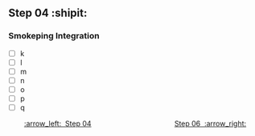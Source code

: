 ## Step 04 :shipit:
### Smokeping Integration

- [ ] k
- [ ] l
- [ ] m
- [ ] n
- [ ] o
- [ ] p
- [ ] q

<p align="center"> <a href="Step_04.md">:arrow_left:&nbsp;&nbsp;Step 04</a> &nbsp;&nbsp;&nbsp;&nbsp;&nbsp;&nbsp;&nbsp;&nbsp;&nbsp;&nbsp;&nbsp;&nbsp;&nbsp;&nbsp;&nbsp;&nbsp;&nbsp;&nbsp;&nbsp;&nbsp;&nbsp;&nbsp;&nbsp;&nbsp;&nbsp;&nbsp;&nbsp;&nbsp;&nbsp;&nbsp;&nbsp;&nbsp;&nbsp;&nbsp;&nbsp;&nbsp;&nbsp;&nbsp;&nbsp;&nbsp;  <a href="Step_06.md">Step 06&nbsp; :arrow_right:</a></p>
